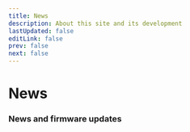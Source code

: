 ```yaml
---
title: News
description: About this site and its development
lastUpdated: false
editLink: false
prev: false
next: false
---
```


<script setup>
import News from "@theme/components/News.vue";
import RssLink from "@theme/components/RssLink.vue";
</script>

# News

### News and firmware updates

> <RssLink />

<News />